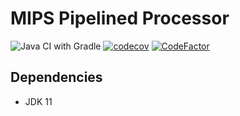 # MIPS Pipelined Processor

![Java CI with Gradle](https://github.com/seanwu1105/mips-pipelined-processor/workflows/Java%20CI%20with%20Gradle/badge.svg)
[![codecov](https://codecov.io/gh/seanwu1105/mips-pipelined-processor/branch/master/graph/badge.svg)](https://codecov.io/gh/seanwu1105/mips-pipelined-processor)
[![CodeFactor](https://www.codefactor.io/repository/github/seanwu1105/mips-pipelined-processor/badge)](https://www.codefactor.io/repository/github/seanwu1105/mips-pipelined-processor)

## Dependencies

* JDK 11